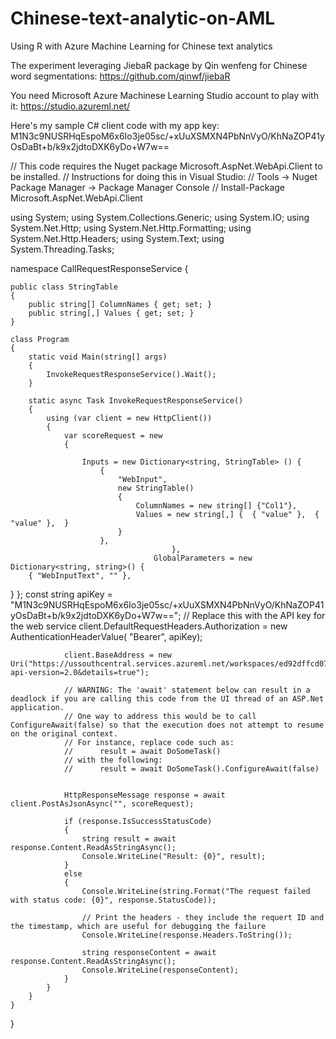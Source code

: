# Chinese-text-analytic-on-AML
Using R with Azure Machine Learning for Chinese text analytics

The experiment leveraging JiebaR package by Qin wenfeng for Chinese word segmentations:
https://github.com/qinwf/jiebaR

You need Microsoft Azure Machinese Learning Studio account to play with it:
https://studio.azureml.net/


Here's my sample C# client code with my app key:
M1N3c9NUSRHqEspoM6x6Io3je05sc/+xUuXSMXN4PbNnVyO/KhNaZOP41yOsDaBt+b/k9x2jdtoDXK6yDo+W7w==


// This code requires the Nuget package Microsoft.AspNet.WebApi.Client to be installed.
// Instructions for doing this in Visual Studio:
// Tools -> Nuget Package Manager -> Package Manager Console
// Install-Package Microsoft.AspNet.WebApi.Client

using System;
using System.Collections.Generic;
using System.IO;
using System.Net.Http;
using System.Net.Http.Formatting;
using System.Net.Http.Headers;
using System.Text;
using System.Threading.Tasks;

namespace CallRequestResponseService
{

    public class StringTable
    {
        public string[] ColumnNames { get; set; }
        public string[,] Values { get; set; }
    }

    class Program
    {
        static void Main(string[] args)
        {
            InvokeRequestResponseService().Wait();
        }

        static async Task InvokeRequestResponseService()
        {
            using (var client = new HttpClient())
            {
                var scoreRequest = new
                {

                    Inputs = new Dictionary<string, StringTable> () { 
                        { 
                            "WebInput", 
                            new StringTable() 
                            {
                                ColumnNames = new string[] {"Col1"},
                                Values = new string[,] {  { "value" },  { "value" },  }
                            }
                        },
                                        },
                                    GlobalParameters = new Dictionary<string, string>() {
        { "WebInputText", "" },
}
                };
                const string apiKey = "M1N3c9NUSRHqEspoM6x6Io3je05sc/+xUuXSMXN4PbNnVyO/KhNaZOP41yOsDaBt+b/k9x2jdtoDXK6yDo+W7w=="; // Replace this with the API key for the web service
                client.DefaultRequestHeaders.Authorization = new AuthenticationHeaderValue( "Bearer", apiKey);

                client.BaseAddress = new Uri("https://ussouthcentral.services.azureml.net/workspaces/ed92dffcd0724f1991aa01acc940fc67/services/d9fc21a410cf4dc6a5521114e85a0346/execute?api-version=2.0&details=true");
                
                // WARNING: The 'await' statement below can result in a deadlock if you are calling this code from the UI thread of an ASP.Net application.
                // One way to address this would be to call ConfigureAwait(false) so that the execution does not attempt to resume on the original context.
                // For instance, replace code such as:
                //      result = await DoSomeTask()
                // with the following:
                //      result = await DoSomeTask().ConfigureAwait(false)


                HttpResponseMessage response = await client.PostAsJsonAsync("", scoreRequest);

                if (response.IsSuccessStatusCode)
                {
                    string result = await response.Content.ReadAsStringAsync();
                    Console.WriteLine("Result: {0}", result);
                }
                else
                {
                    Console.WriteLine(string.Format("The request failed with status code: {0}", response.StatusCode));

                    // Print the headers - they include the requert ID and the timestamp, which are useful for debugging the failure
                    Console.WriteLine(response.Headers.ToString());

                    string responseContent = await response.Content.ReadAsStringAsync();
                    Console.WriteLine(responseContent);
                }
            }
        }
    }
}




